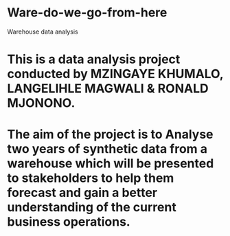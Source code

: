# Ware-do-we-go-from-here
Warehouse data analysis
# This is a data analysis project conducted by MZINGAYE KHUMALO, LANGELIHLE MAGWALI & RONALD MJONONO.
# The aim of the project is to Analyse two years of synthetic data from a warehouse which will be presented to stakeholders to help them forecast and gain a better understanding of the current business operations.


